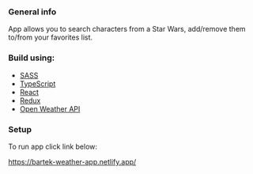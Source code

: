 ### General info

App allows you to search characters from a Star Wars, add/remove them to/from your favorites list.

### Build using:

- [SASS](https://sass-lang.com/)
- [TypeScript](https://www.typescriptlang.org/)
- [React](https://create-react-app.dev/docs/adding-typescript/)
- [Redux](https://react-redux.js.org/introduction/getting-started)
- [Open Weather API](https://openweathermap.org/)

### Setup

To run app click link below:

https://bartek-weather-app.netlify.app/
